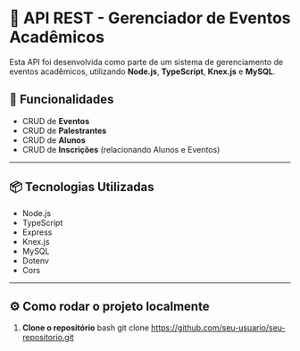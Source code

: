 # 🧠 API REST - Gerenciador de Eventos Acadêmicos

Esta API foi desenvolvida como parte de um sistema de gerenciamento de eventos acadêmicos, utilizando **Node.js**, **TypeScript**, **Knex.js** e **MySQL**.

## 🚀 Funcionalidades

- CRUD de **Eventos**
- CRUD de **Palestrantes**
- CRUD de **Alunos**
- CRUD de **Inscrições** (relacionando Alunos e Eventos)

---

## 📦 Tecnologias Utilizadas

- Node.js
- TypeScript
- Express
- Knex.js
- MySQL
- Dotenv
- Cors

---

## ⚙️ Como rodar o projeto localmente

1. **Clone o repositório**
        bash
   git clone https://github.com/seu-usuario/seu-repositorio.git
